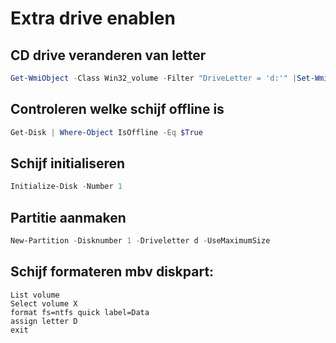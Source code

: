# Extra drive enablen

## CD drive veranderen van letter
```powershell
Get-WmiObject -Class Win32_volume -Filter "DriveLetter = 'd:'" |Set-WmiInstance -Arguments @{DriveLetter='E:'}
```

## Controleren welke schijf offline is
```powershell
Get-Disk | Where-Object IsOffline -Eq $True
```

## Schijf initialiseren
```powershell
Initialize-Disk -Number 1
```

## Partitie aanmaken
```powershell
New-Partition -Disknumber 1 -Driveletter d -UseMaximumSize
```

## Schijf formateren mbv diskpart:
```
List volume
Select volume X
format fs=ntfs quick label=Data
assign letter D
exit
```


